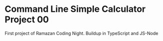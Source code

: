 # Command Line Simple Calculator Project 00
 First  project of Ramazan Coding Night. Buildup in TypeScript and JS-Node
